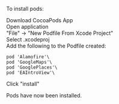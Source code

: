 To install pods:

Download CocoaPods App\
Open application\
"File" -> "New Podfile From Xcode Project"\
Select .xcodeproj\
Add the following to the Podfile created:
```
pod 'Alamofire'\
pod 'GoogleMaps'\
pod 'GooglePlaces'\
pod 'EAIntroView'\
```
Click "install"

Pods have now been installed.
